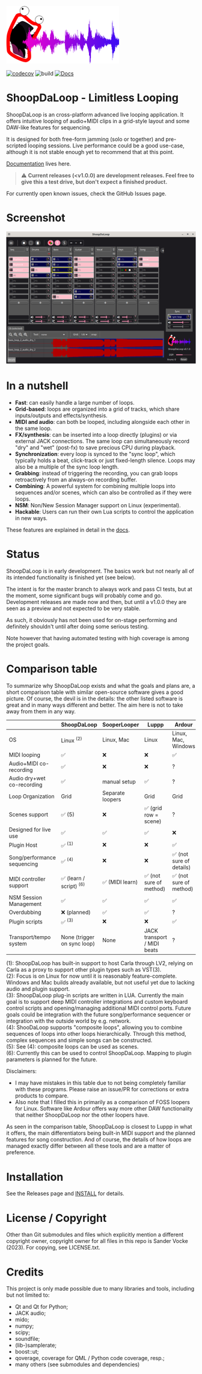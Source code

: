 ![Logo](./src/shoopdaloop/resources/logo-small.png)

[![codecov](https://codecov.io/github/SanderVocke/shoopdaloop/graph/badge.svg?token=15RLMBAYV7)](https://codecov.io/github/SanderVocke/shoopdaloop)
![build](https://github.com/sandervocke/shoopdaloop/actions/workflows/build_and_test.yml/badge.svg)
[![Docs](https://github.com/SanderVocke/shoopdaloop/actions/workflows/docs.yml/badge.svg)](https://github.com/SanderVocke/shoopdaloop/actions/workflows/docs.yml)

# ShoopDaLoop - Limitless Looping

ShoopDaLoop is an cross-platform advanced live looping application. It offers intuitive looping of audio+MIDI clips in a grid-style layout and some DAW-like features for sequencing.

It is designed for both free-form jamming (solo or together) and pre-scripted looping sessions. Live performance could be a good use-case, although it is not stable enough yet to recommend that at this point.

[Documentation](https://sandervocke.github.io/shoopdaloop/) lives here.

> :warning: **Current releases (<v1.0.0) are development releases. Feel free to give this a test drive, but don't expect a finished product.**

For currently open known issues, check the GitHub Issues page.

# Screenshot

![Screenshot](docs/source/resources/screenshot.png)

# In a nutshell

- **Fast**: can easily handle a large number of loops.
- **Grid-based**: loops are organized into a grid of tracks, which share inputs/outputs and effects/synthesis.
- **MIDI and audio**: can both be looped, including alongside each other in the same loop.
- **FX/synthesis**: can be inserted into a loop directly (plugins) or via external JACK connections. The same loop can simultaneously record "dry" and "wet" (post-fx) to save precious CPU during playback.
- **Synchronization**: every loop is synced to the "sync loop", which typically holds a beat, click-track or just fixed-length silence. Loops may also be a multiple of the sync loop length.
- **Grabbing**: instead of triggering the recording, you can grab loops retroactively from an always-on recording buffer.
- **Combining**: A powerful system for combining multiple loops into sequences and/or scenes, which can also be controlled as if they were loops.
- **NSM**: Non/New Session Manager support on Linux (experimental).
- **Hackable**: Users can run their own Lua scripts to control the application in new ways.

These features are explained in detail in the [docs](https://sandervocke.github.io/shoopdaloop/).

# Status

ShoopDaLoop is in early development. The basics work but not nearly all of its intended functionality is finished yet (see below).

The intent is for the master branch to always work and pass CI tests, but at the moment, some significant bugs will probably come and go.
Development releases are made now and then, but until a v1.0.0 they are seen as a preview and not expected to be very stable.

As such, it obviously has not been used for on-stage performing and definitely shouldn't until after doing some serious testing.

Note however that having automated testing with high coverage is among the project goals.

# Comparison table

To summarize why ShoopDaLoop exists and what the goals and plans are, a short comparison table with similar open-source software gives a good picture. Of course, the devil is in the details: the other listed software is great and in many ways different and better. The aim here is not to take away from them in any way.

|                             | ShoopDaLoop               | SooperLooper     | Luppp                  | Ardour                   |
|-----------------------------|---------------------------|------------------|------------------------|--------------------------|
| OS                          | Linux <sup>(2)</sup>      | Linux, Mac       | Linux                    | Linux, Mac, Windows    |
| MIDI looping                | ✅                        | ❌              | ❌                       | ✅                      |
| Audio+MIDI co-recording     | ✅                        | ❌              | ❌                       | ?                      |
| Audio dry+wet co-recording  | ✅                        | manual setup     | ✅                      | ?                      |
| Loop Organization           | Grid                      | Separate loopers | Grid                     | Grid                   |
| Scenes support              | ✅ (5)                    | ❌              | ✅ (grid row = scene)    | ?                      |
| Designed for live use       | ✅                        | ✅               | ✅                      | ❌                      |
| Plugin Host                 | ✅ <sup>(1)</sup>         | ❌               | ❌                      | ✅                      |
| Song/performance sequencing | ✅ <sup>(4)</sup>         | ❌               | ❌                      | ✅ (not sure of details) |
| MIDI controller support     | ✅ (learn / script) <sup>(6)</sup> | ✅ (MIDI learn)  | ✅ (not sure of method) | ✅ (not sure of method) |
| NSM Session Management      | ✅                        | ✅               | ✅                      | ✅                      |
| Overdubbing                 | ❌ (planned)              | ✅               | ✅                      | ?                      |
| Plugin scripts              | ✅ <sup>(3)</sup>         | ❌               | ❌                      | ✅                     |
| Transport/tempo system      | None (trigger on sync loop) | None             | JACK transport / MIDI beats | ? |

(1): ShoopDaLoop has built-in support to host Carla through LV2, relying on Carla as a proxy to support other plugin types such as VST(3).<br>
(2): Focus is on Linux for now until it is reasonably feature-complete. Windows and Mac builds already available, but not useful yet due to lacking audio and plugin support.<br>
(3): ShoopDaLoop plug-in scripts are written in LUA. Currently the main goal is to support deep MIDI controller integrations and custom keyboard control scripts and opening/managing additional MIDI control ports. Future goals could be integration with the future song/performance sequencer or integration with the outside world by e.g. network.<br>
(4): ShooDaLoop supports "composite loops", allowing you to combine sequences of loops into other loops hierarchically. Through this method, complex sequences and simple songs can be constructed.<br>
(5): See (4): composite loops can be used as scenes.<br>
(6): Currently this can be used to control ShoopDaLoop. Mapping to plugin parameters is planned for the future.

Disclaimers:

- I may have mistakes in this table due to not being completely familiar with these programs. Please raise an issue/PR for corrections or extra products to compare.
- Also note that I filled this in primarily as a comparison of FOSS loopers for Linux. Software like Ardour offers way more other DAW functionality that neither ShoopDaLoop nor the other loopers have.

As seen in the comparison table, ShoopDaLoop is closest to Luppp in what it offers, the main differentiators being built-in MIDI support and the planned features for song construction. And of course, the details of how loops are managed exactly differ between all these tools and are a matter of preference.

# Installation

See the Releases page and [INSTALL](INSTALL.md) for details.

# License / Copyright

Other than Git submodules and files which explicitly mention a different copyright owner, copyright owner for all files in this repo is Sander Vocke (2023).
For copying, see LICENSE.txt.

# Credits

This project is only made possible due to many libraries and tools, including but not limited to:
   
   - Qt and Qt for Python;
   - JACK audio;
   - mido;
   - numpy;
   - scipy;
   - soundfile;
   - (lib-)samplerate;
   - boost::ut;
   - qoverage, coverage for QML / Python code coverage, resp.;
   - many others (see submodules and dependencies)
